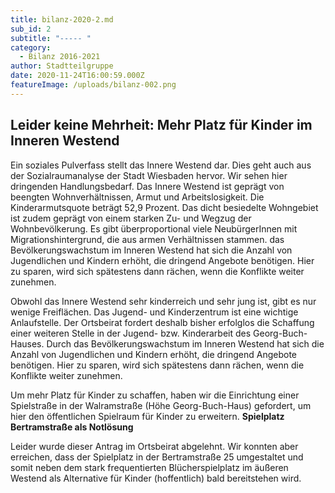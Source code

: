 ```yaml
---
title: bilanz-2020-2.md
sub_id: 2
subtitle: "----- "
category:
  - Bilanz 2016-2021
author: Stadtteilgruppe 
date: 2020-11-24T16:00:59.000Z
featureImage: /uploads/bilanz-002.png
---
```


## Leider keine Mehrheit: Mehr Platz für Kinder im Inneren Westend

Ein soziales Pulverfass stellt das Innere Westend dar. Dies geht auch aus der
Sozialraumanalyse der Stadt Wiesbaden hervor. Wir sehen hier dringenden
Handlungsbedarf. Das Innere Westend ist geprägt von beengten Wohnverhältnissen,
Armut und Arbeitslosigkeit. Die Kinderarmutsquote beträgt 52,9 Prozent. Das
dicht besiedelte Wohngebiet ist zudem geprägt von einem starken Zu- und Wegzug
der Wohnbevölkerung. Es gibt überproportional viele NeubürgerInnen mit
Migrationshintergrund, die aus armen Verhältnissen stammen. das
Bevölkerungswachstum im Inneren Westend hat sich die Anzahl von Jugendlichen und
Kindern erhöht, die dringend Angebote benötigen. Hier zu sparen, wird sich
spätestens dann rächen, wenn die Konflikte weiter zunehmen.

 Obwohl das Innere Westend sehr kinderreich und sehr jung ist, gibt es nur
 wenige Freiflächen. Das Jugend- und Kinderzentrum ist eine wichtige
 Anlaufstelle. Der Ortsbeirat fordert deshalb bisher erfolglos die Schaffung
 einer weiteren Stelle in der Jugend- bzw. Kinderarbeit des Georg-Buch-Hauses.
 Durch das Bevölkerungswachstum im Inneren Westend hat sich die Anzahl von
 Jugendlichen und Kindern erhöht, die dringend Angebote benötigen. Hier zu
 sparen, wird sich spätestens dann rächen, wenn die Konflikte weiter zunehmen.

Um mehr Platz für Kinder zu schaffen, haben wir die Einrichtung einer
Spielstraße in der Walramstraße (Höhe Georg-Buch-Haus) gefordert, um hier den
öffentlichen Spielraum für Kinder zu erweitern.
**Spielplatz Bertramstraße als Notlösung**

Leider wurde dieser Antrag im Ortsbeirat abgelehnt. Wir konnten aber erreichen,
dass der Spielplatz in der Bertramstraße 25 umgestaltet und somit neben dem
stark frequentierten Blücherspielplatz im äußeren Westend als Alternative für
Kinder (hoffentlich) bald bereitstehen wird.
